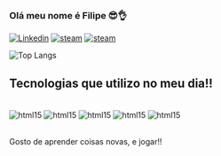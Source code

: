 ### Olá meu nome é Filipe 😎👌

[![Linkedin](https://img.shields.io/badge/LinkedIn-0077B5?style=for-the-badge&logo=linkedin&logoColor=white)](https://www.linkedin.com/in/thales-yahya/?trk=onsite_shorturl)
[![steam](https://img.shields.io/badge/Steam-000000?style=for-the-badge&logo=steam&logoColor=white)](https://steamcommunity.com/id/PudimTrue/edit/info)
[![steam](https://img.shields.io/badge/Discord-7289DA?style=for-the-badge&logo=discord&logoColor=white)](279291041847312384)

![Top Langs](https://github-readme-stats.vercel.app/api/top-langs/?username=ThalesPudim&layout=compact)

## Tecnologias que utilizo no meu dia!!

<div style="display: inline_ block"><br/>
    <img align="center" alt="html15" src="https://img.shields.io/badge/Java-ED8B00?style=for-the-badge&logo=openjdk&logoColor=white" />
    <img align="center" alt="html15" src="https://img.shields.io/badge/Python-14354C?style=for-the-badge&logo=python&logoColor=white" />
    <img align="center" alt="html15" src="https://img.shields.io/badge/PHP-777BB4?style=for-the-badge&logo=php&logoColor=white" />
    <img align="center" alt="html15" src="https://img.shields.io/badge/JavaScript-323330?style=for-the-badge&logo=javascript&logoColor=F7DF1E" />
    <img align="center" alt="html15" src="https://img.shields.io/badge/React-20232A?style=for-the-badge&logo=react&logoColor=61DAFB" />
</div><br/>

Gosto de aprender coisas novas, e jogar!!
